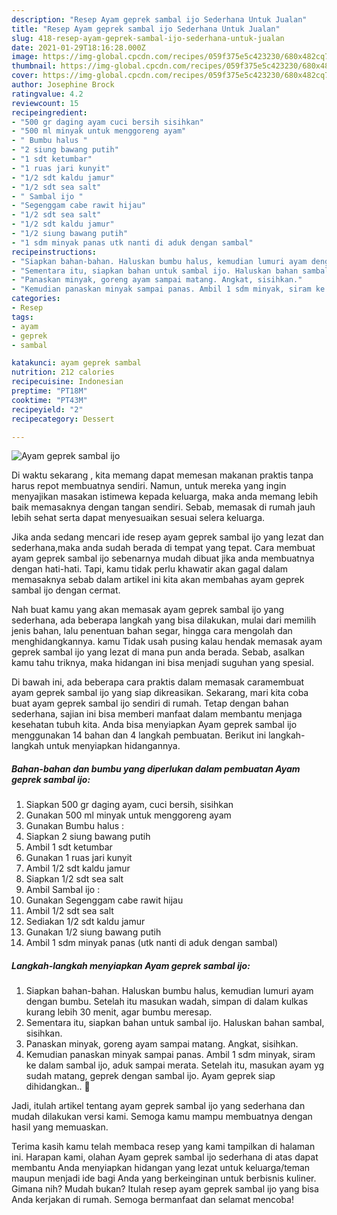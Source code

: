 ```yaml
---
description: "Resep Ayam geprek sambal ijo Sederhana Untuk Jualan"
title: "Resep Ayam geprek sambal ijo Sederhana Untuk Jualan"
slug: 418-resep-ayam-geprek-sambal-ijo-sederhana-untuk-jualan
date: 2021-01-29T18:16:28.000Z
image: https://img-global.cpcdn.com/recipes/059f375e5c423230/680x482cq70/ayam-geprek-sambal-ijo-foto-resep-utama.jpg
thumbnail: https://img-global.cpcdn.com/recipes/059f375e5c423230/680x482cq70/ayam-geprek-sambal-ijo-foto-resep-utama.jpg
cover: https://img-global.cpcdn.com/recipes/059f375e5c423230/680x482cq70/ayam-geprek-sambal-ijo-foto-resep-utama.jpg
author: Josephine Brock
ratingvalue: 4.2
reviewcount: 15
recipeingredient:
- "500 gr daging ayam cuci bersih sisihkan"
- "500 ml minyak untuk menggoreng ayam"
- " Bumbu halus "
- "2 siung bawang putih"
- "1 sdt ketumbar"
- "1 ruas jari kunyit"
- "1/2 sdt kaldu jamur"
- "1/2 sdt sea salt"
- " Sambal ijo "
- "Segenggam cabe rawit hijau"
- "1/2 sdt sea salt"
- "1/2 sdt kaldu jamur"
- "1/2 siung bawang putih"
- "1 sdm minyak panas utk nanti di aduk dengan sambal"
recipeinstructions:
- "Siapkan bahan-bahan. Haluskan bumbu halus, kemudian lumuri ayam dengan bumbu. Setelah itu masukan wadah, simpan di dalam kulkas kurang lebih 30 menit, agar bumbu meresap."
- "Sementara itu, siapkan bahan untuk sambal ijo. Haluskan bahan sambal, sisihkan."
- "Panaskan minyak, goreng ayam sampai matang. Angkat, sisihkan."
- "Kemudian panaskan minyak sampai panas. Ambil 1 sdm minyak, siram ke dalam sambal ijo, aduk sampai merata. Setelah itu, masukan ayam yg sudah matang, geprek dengan sambal ijo. Ayam geprek siap dihidangkan.. 🤗"
categories:
- Resep
tags:
- ayam
- geprek
- sambal

katakunci: ayam geprek sambal 
nutrition: 212 calories
recipecuisine: Indonesian
preptime: "PT18M"
cooktime: "PT43M"
recipeyield: "2"
recipecategory: Dessert

---
```



![Ayam geprek sambal ijo](https://img-global.cpcdn.com/recipes/059f375e5c423230/680x482cq70/ayam-geprek-sambal-ijo-foto-resep-utama.jpg)

Di waktu  sekarang , kita memang dapat memesan makanan praktis tanpa harus repot membuatnya sendiri. Namun, untuk mereka yang ingin menyajikan masakan istimewa kepada keluarga, maka anda memang lebih baik memasaknya dengan tangan sendiri. Sebab, memasak di rumah jauh lebih sehat serta dapat menyesuaikan sesuai selera keluarga.

Jika anda sedang mencari ide resep ayam geprek sambal ijo yang lezat dan sederhana,maka anda sudah berada di tempat yang tepat. Cara membuat ayam geprek sambal ijo  sebenarnya mudah dibuat jika anda membuatnya dengan hati-hati. Tapi, kamu tidak perlu khawatir akan gagal dalam memasaknya 
sebab dalam artikel ini kita akan membahas ayam geprek sambal ijo dengan cermat.  



Nah buat kamu yang akan memasak ayam geprek sambal ijo yang sederhana, ada beberapa langkah yang bisa dilakukan, mulai dari memilih jenis bahan, lalu penentuan bahan segar, hingga cara mengolah dan menghidangkannya. kamu Tidak usah pusing kalau hendak memasak ayam geprek sambal ijo yang lezat di mana pun anda berada. Sebab, asalkan kamu  tahu triknya, maka hidangan ini bisa menjadi suguhan yang spesial.

Di bawah ini, ada beberapa cara praktis  dalam memasak caramembuat ayam geprek sambal ijo yang siap dikreasikan. Sekarang, mari kita coba buat ayam geprek sambal ijo sendiri di rumah. Tetap dengan bahan sederhana, sajian ini bisa memberi manfaat dalam membantu menjaga kesehatan tubuh kita. Anda bisa menyiapkan Ayam geprek sambal ijo menggunakan 14 bahan dan 4 langkah pembuatan. Berikut ini langkah-langkah untuk menyiapkan hidangannya.

<!--inarticleads1-->

##### Bahan-bahan dan bumbu yang diperlukan dalam pembuatan Ayam geprek sambal ijo:

1. Siapkan 500 gr daging ayam, cuci bersih, sisihkan
1. Gunakan 500 ml minyak untuk menggoreng ayam
1. Gunakan  Bumbu halus :
1. Siapkan 2 siung bawang putih
1. Ambil 1 sdt ketumbar
1. Gunakan 1 ruas jari kunyit
1. Ambil 1/2 sdt kaldu jamur
1. Siapkan 1/2 sdt sea salt
1. Ambil  Sambal ijo :
1. Gunakan Segenggam cabe rawit hijau
1. Ambil 1/2 sdt sea salt
1. Sediakan 1/2 sdt kaldu jamur
1. Gunakan 1/2 siung bawang putih
1. Ambil 1 sdm minyak panas (utk nanti di aduk dengan sambal)




<!--inarticleads2-->

##### Langkah-langkah menyiapkan Ayam geprek sambal ijo:

1. Siapkan bahan-bahan. Haluskan bumbu halus, kemudian lumuri ayam dengan bumbu. Setelah itu masukan wadah, simpan di dalam kulkas kurang lebih 30 menit, agar bumbu meresap.
1. Sementara itu, siapkan bahan untuk sambal ijo. Haluskan bahan sambal, sisihkan.
1. Panaskan minyak, goreng ayam sampai matang. Angkat, sisihkan.
1. Kemudian panaskan minyak sampai panas. Ambil 1 sdm minyak, siram ke dalam sambal ijo, aduk sampai merata. Setelah itu, masukan ayam yg sudah matang, geprek dengan sambal ijo. Ayam geprek siap dihidangkan.. 🤗




Jadi, itulah artikel tentang  ayam geprek sambal ijo  yang sederhana dan mudah dilakukan versi kami. Semoga kamu mampu membuatnya dengan hasil yang memuaskan. 

Terima kasih kamu telah membaca resep yang kami tampilkan di halaman ini. Harapan kami, olahan  Ayam geprek sambal ijo sederhana di atas dapat membantu Anda menyiapkan hidangan yang lezat untuk keluarga/teman maupun menjadi ide bagi Anda yang berkeinginan untuk berbisnis kuliner. Gimana nih? Mudah bukan? Itulah resep ayam geprek sambal ijo yang bisa Anda kerjakan di rumah. Semoga bermanfaat dan selamat mencoba!

